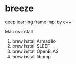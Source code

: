 # breeze
deep learning frame impl by c++  

Mac os install
1. brew install Armadillo
2. brew install SLEEF
3. brew install OpenBLAS
4. brew install libomp